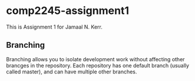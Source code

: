 # comp2245-assignment1
This is Assignment 1 for Jamaal N. Kerr.

## Branching
Branching allows you to isolate development work without affecting other brancges in the repository. Each repository has one default branch (usually called master), and can have multiple other branches. 